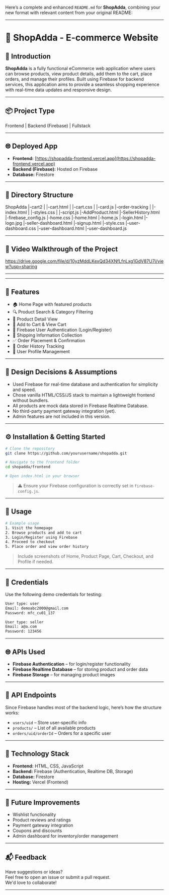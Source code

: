 Here’s a complete and enhanced `README.md` for **ShopAdda**, combining your new format with relevant content from your original README:

---
# 🛒 ShopAdda - E-commerce Website

## 🧾 Introduction
**ShopAdda** is a fully functional eCommerce web application where users can browse products, view product details, add them to the cart, place orders, and manage their profiles. Built using Firebase for backend services, this application aims to provide a seamless shopping experience with real-time data updates and responsive design.

---

## 📦 Project Type
Frontend | Backend (Firebase) | Fullstack

---

## 🌐 Deployed App
- **Frontend:** [https://shopadda-frontend.vercel.app](https://shopadda-frontend.vercel.app)  
- **Backend (Firebase):** Hosted on Firebase  
- **Database:** Firestore

---

## 📁 Directory Structure


ShopAdda
  |-cart2
  |   |-cart.html
  |   |-cart.css
  |   |-card.js
  |-order-tracking
  |   |-index.html
  |   |-styles.css
  |   |-script.js
  |-AddProduct.html
  |-SellerHistory.html
  |-firebase_config.js
  |-home.css
  |-home.html
  |-home.js
  |-login.html
  |-logo.jpg
  |-seller-dashboard.html
  |-signup.html
  |-style.css
  |-user-dashboard.css
  |-user-dashboard.html
  |-user-dashboard.js

---

## 🎥 Video Walkthrough of the Project
https://drive.google.com/file/d/10yzMddLKexQd34XNfLfnLxg1GdV87U7i/view?usp=sharing

---

---

## 🚀 Features

- 🏠 Home Page with featured products
- 🔍 Product Search & Category Filtering
- 📄 Product Detail View
- 🛒 Add to Cart & View Cart
- 🔐 Firebase User Authentication (Login/Register)
- 🚚 Shipping Information Collection
- ✅ Order Placement & Confirmation
- 🧾 Order History Tracking
- 👤 User Profile Management

---

## 📐 Design Decisions & Assumptions

- Used Firebase for real-time database and authentication for simplicity and speed.
- Chose vanilla HTML/CSS/JS stack to maintain a lightweight frontend without bundlers.
- All products are mock data stored in Firebase Realtime Database.
- No third-party payment gateway integration (yet).
- Admin features are not included in this version.

---

## ⚙️ Installation & Getting Started

```bash
# Clone the repository
git clone https://github.com/yourusername/shopadda.git

# Navigate to the frontend folder
cd shopadda/frontend

# Open index.html in your browser
```

> ⚠️ Ensure your Firebase configuration is correctly set in `firebase-config.js`.

---

## 📘 Usage

```bash
# Example usage
1. Visit the homepage
2. Browse products and add to cart
3. Login/Register using Firebase
4. Proceed to checkout
5. Place order and view order history
```

> Include screenshots of Home, Product Page, Cart, Checkout, and Profile if needed.

---

## 🔑 Credentials

Use the following demo credentials for testing:

```txt
User type: user
Email: demoabc2000@gmail.com
Password: mfc_cu01_137

User type: seller
Email: a@a.com
Password: 123456
```

---

## 🌐 APIs Used

- **Firebase Authentication** – for login/register functionality  
- **Firebase Realtime Database** – for storing product and order data  
- **Firebase Storage** – for managing product images  

---

## 📡 API Endpoints

Since Firebase handles most of the backend logic, here’s how the structure works:

- `users/uid` – Store user-specific info
- `products/` – List of all available products
- `orders/uid/orderId` – Orders for a specific user

---

## 🧰 Technology Stack

- **Frontend:** HTML, CSS, JavaScript
- **Backend:** Firebase (Authentication, Realtime DB, Storage)
- **Database:** Firestore
- **Hosting:** Vercel (Frontend)

---

## 🌱 Future Improvements

- Wishlist functionality
- Product reviews and ratings
- Payment gateway integration
- Coupons and discounts
- Admin dashboard for inventory/order management

---

## 📬 Feedback

Have suggestions or ideas?  
Feel free to open an issue or submit a pull request.  
We'd love to collaborate!

---
